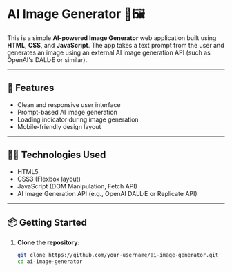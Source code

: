 # AI Image Generator 🔮🖼️

This is a simple **AI-powered Image Generator** web application built using **HTML**, **CSS**, and **JavaScript**. The app takes a text prompt from the user and generates an image using an external AI image generation API (such as OpenAI's DALL·E or similar).

---

## 🔧 Features

- Clean and responsive user interface  
- Prompt-based AI image generation  
- Loading indicator during image generation  
- Mobile-friendly design layout  

---

## 🧑‍💻 Technologies Used

- HTML5  
- CSS3 (Flexbox layout)  
- JavaScript (DOM Manipulation, Fetch API)  
- AI Image Generation API (e.g., OpenAI DALL·E or Replicate API)

---

## 📦 Getting Started

1. **Clone the repository:**
   ```bash
   git clone https://github.com/your-username/ai-image-generator.git
   cd ai-image-generator
